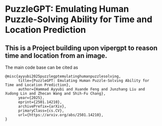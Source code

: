 # PuzzleGPT: Emulating Human Puzzle-Solving Ability for Time and Location Prediction

## This is a Project building upon vipergpt to reason time and location from an image.


The main code base can be cited as

```
@misc{ayyubi2025puzzlegptemulatinghumanpuzzlesolving,
      title={PuzzleGPT: Emulating Human Puzzle-Solving Ability for Time and Location Prediction}, 
      author={Hammad Ayyubi and Xuande Feng and Junzhang Liu and Xudong Lin and Zhecan Wang and Shih-Fu Chang},
      year={2025},
      eprint={2501.14210},
      archivePrefix={arXiv},
      primaryClass={cs.CV},
      url={https://arxiv.org/abs/2501.14210}, 
}
```
